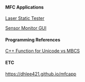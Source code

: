 <!-- <img src="\Coset2.PNG"> -->
<!-- <img src="\Coset3.PNG"> -->
#### MFC Applications ####
[Laser Static Tester](laserStaticTester.md)

[Sensor Monitor GUI](sensorMonitor.md) 

#### Programming References ####
[C++ Function for Unicode vs MBCS](cppfunction_table.md)

#### ETC ####
https://dhlee421.github.io/mfcapp
